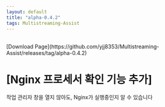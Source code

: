 ```yaml
---
layout: default
title: "alpha-0.4.2"
tags: Multistreaming-Assist
---
```

<br/>
[Download Page](https://github.com/yjj8353/Multistreaming-Assist/releases/tag/alpha-0.4.2)

# [Nginx 프로세서 확인 기능 추가]
작업 관리자 창을 열지 않아도, Nginx가 실행중인지 알 수 있습니다
